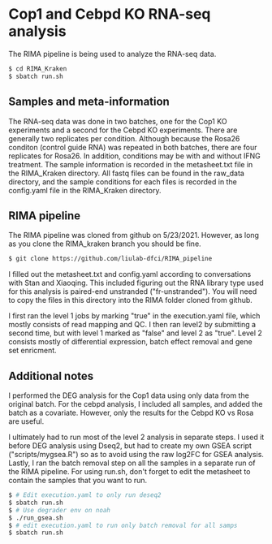 # Cop1 and Cebpd KO RNA-seq analysis

The RIMA pipeline is being used to analyze the RNA-seq data. 

```bash
$ cd RIMA_Kraken
$ sbatch run.sh
```

## Samples and meta-information

The RNA-seq data was done in two batches, one for the Cop1 KO experiments and a second for the Cebpd KO experiments. There are generally two replicates per condition. Although because the Rosa26 conditon (control guide RNA) was repeated in both batches, there are four replicates for Rosa26. In addition, conditions may be with and without IFNG treatment. The sample information is recorded in the metasheet.txt file in the RIMA_Kraken directory. All fastq files can be found in the raw_data directory, and the sample conditions for each files is recorded in the config.yaml file in the RIMA_Kraken directory.


## RIMA pipeline

The RIMA pipeline was cloned from github on 5/23/2021. However, as long as you clone the RIMA_kraken branch you should be fine.

```bash
$ git clone https://github.com/liulab-dfci/RIMA_pipeline
```

I filled out the metasheet.txt and config.yaml according to conversations with Stan and Xiaoqing. This included figuring out the RNA library type used for this analysis is paired-end unstranded ("fr-unstranded"). You will need to copy the files in this directory into the RIMA folder cloned from github.

I first ran the level 1 jobs by marking "true" in the execution.yaml file, which mostly consists of read mapping and QC. I then ran level2 by submitting a second time, but with level 1 marked as "false" and level 2 as "true". Level 2 consists mostly of differential expression, batch effect removal and gene set enricment.

## Additional notes

I performed the DEG analysis for the Cop1 data using only data from the original batch. For the cebpd analysis, I included all samples, and added the batch as a covariate. However, only the results for the Cebpd KO vs Rosa are useful.

I ultimately had to run most of the level 2 analysis in separate steps. I used it before DEG analysis using Dseq2, but had to create my own GSEA script ("scripts/mygsea.R") so as to avoid using the raw log2FC for GSEA analysis. Lastly, I ran the batch removal step on all the samples in a separate run of the RIMA pipeline. For using run.sh, don't forget to edit the metasheet to contain the samples that you want to run.

```bash
$ # Edit execution.yaml to only run deseq2
$ sbatch run.sh
$ # Use degrader env on noah
$ ./run_gsea.sh
$ # edit execution.yaml to run only batch removal for all samps
$ sbatch run.sh
```
